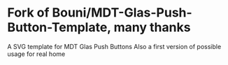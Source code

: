 # Fork of Bouni/MDT-Glas-Push-Button-Template, many thanks
A SVG template for MDT Glas Push Buttons
Also a first version of possible usage for real home
